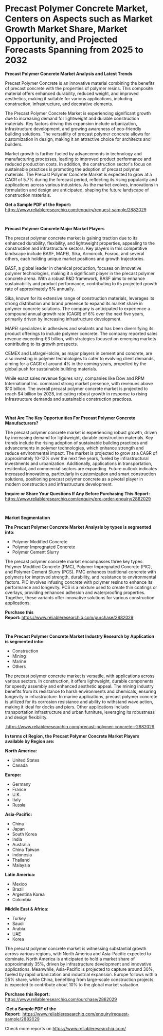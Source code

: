 <p><h1>Precast Polymer Concrete Market, Centers on Aspects such as Market Growth Market Share, Market Opportunity, and Projected Forecasts Spanning from 2025 to 2032</h1></p><p><strong>Precast Polymer Concrete Market Analysis and Latest Trends</strong></p>
<p><p>Precast Polymer Concrete is an innovative material combining the benefits of precast concrete with the properties of polymer resins. This composite material offers enhanced durability, reduced weight, and improved aesthetics, making it suitable for various applications, including construction, infrastructure, and decorative elements.</p><p>The Precast Polymer Concrete Market is experiencing significant growth due to increasing demand for lightweight and durable construction materials. Key factors driving this expansion include urbanization, infrastructure development, and growing awareness of eco-friendly building solutions. The versatility of precast polymer concrete allows for customization in design, making it an attractive choice for architects and builders.</p><p>Market growth is further fueled by advancements in technology and manufacturing processes, leading to improved product performance and reduced production costs. In addition, the construction sector's focus on sustainable practices is promoting the adoption of precast polymer materials. The Precast Polymer Concrete Market is expected to grow at a CAGR of 5.7% during the forecast period, reflecting its rising popularity and applications across various industries. As the market evolves, innovations in formulation and design are anticipated, shaping the future landscape of construction materials.</p></p>
<p><strong>Get a Sample PDF of the Report:&nbsp;</strong> <a href="https://www.reliableresearchiq.com/enquiry/request-sample/2882029?utm_campaign=3174&utm_medium=2&utm_source=Github&utm_content=ia&utm_term=12032025&utm_id=precast-polymer-concrete">https://www.reliableresearchiq.com/enquiry/request-sample/2882029</a></p>
<p>&nbsp;</p>
<p><strong>Precast Polymer Concrete Major Market Players</strong></p>
<p><p>The precast polymer concrete market is gaining traction due to its enhanced durability, flexibility, and lightweight properties, appealing to the construction and infrastructure sectors. Key players in this competitive landscape include BASF, MAPEI, Sika, Armorock, Fosroc, and several others, each holding unique market positions and growth trajectories.</p><p>BASF, a global leader in chemical production, focuses on innovative polymer technologies, making it a significant player in the precast polymer concrete arena. With a robust R&D framework, BASF aims to enhance sustainability and product performance, contributing to its projected growth rate of approximately 5% annually.</p><p>Sika, known for its extensive range of construction materials, leverages its strong distribution and brand presence to expand its market share in polymer concrete solutions. The company is anticipated to experience a compound annual growth rate (CAGR) of 6% over the next five years, primarily driven by increasing infrastructure development.</p><p>MAPEI specializes in adhesives and sealants and has been diversifying its product offerings to include polymer concrete. The company reported sales revenue exceeding €3 billion, with strategies focused on emerging markets contributing to its growth prospects.</p><p>CEMEX and LafargeHolcim, as major players in cement and concrete, are also investing in polymer technologies to cater to evolving client demands, aiming for a CAGR of around 4% in the coming years, propelled by the global push for sustainable building materials.</p><p>While exact sales revenue figures vary, companies like Dow and RPM International Inc. command strong market presence, with revenues above $10 billion. The overall precast polymer concrete market is projected to reach $4 billion by 2028, indicating robust growth in response to rising infrastructure demands and sustainable construction practices.</p></p>
<p>&nbsp;</p>
<p><strong>What Are The Key Opportunities For Precast Polymer Concrete Manufacturers?</strong></p>
<p><p>The precast polymer concrete market is experiencing robust growth, driven by increasing demand for lightweight, durable construction materials. Key trends include the rising adoption of sustainable building practices and advancements in polymer technologies, which enhance strength and reduce environmental impact. The market is projected to grow at a CAGR of approximately 10-12% over the next five years, fueled by infrastructural investments and urbanization. Additionally, applications in transportation, residential, and commercial sectors are expanding. Future outlook indicates increased innovations, particularly in customization and smart construction solutions, positioning precast polymer concrete as a pivotal player in modern construction and infrastructure development.</p></p>
<p><strong>Inquire or Share Your Questions If Any Before Purchasing This Report:</strong> <a href="https://www.reliableresearchiq.com/enquiry/pre-order-enquiry/2882029?utm_campaign=3174&utm_medium=2&utm_source=Github&utm_content=ia&utm_term=12032025&utm_id=precast-polymer-concrete">https://www.reliableresearchiq.com/enquiry/pre-order-enquiry/2882029</a></p>
<p>&nbsp;</p>
<p><strong>Market Segmentation</strong></p>
<p><strong>The Precast Polymer Concrete Market Analysis by types is segmented into:</strong></p>
<p><ul><li>Polymer Modified Concrete</li><li>Polymer Impregnated Concrete</li><li>Polymer Cement Slurry</li></ul></p>
<p><p>The precast polymer concrete market encompasses three key types: Polymer Modified Concrete (PMC), Polymer Impregnated Concrete (PIC), and Polymer Cement Slurry (PCS). PMC enhances traditional concrete with polymers for improved strength, durability, and resistance to environmental factors. PIC involves infusing concrete with polymer resins to enhance its performance and longevity. PCS is a mixture used to create thin coatings or overlays, providing enhanced adhesion and waterproofing properties. Together, these variants offer innovative solutions for various construction applications.</p></p>
<p><strong>Purchase this Report:&nbsp;</strong><a href="https://www.reliableresearchiq.com/purchase/2882029?utm_campaign=3174&utm_medium=2&utm_source=Github&utm_content=ia&utm_term=12032025&utm_id=precast-polymer-concrete">https://www.reliableresearchiq.com/purchase/2882029</a></p>
<p>&nbsp;</p>
<p><strong>The Precast Polymer Concrete Market Industry Research by Application is segmented into:</strong></p>
<p><ul><li>Construction</li><li>Mining</li><li>Marine</li><li>Others</li></ul></p>
<p><p>The precast polymer concrete market is versatile, with applications across various sectors. In construction, it offers lightweight, durable components for speedy assembly and enhanced aesthetic appeal. The mining industry benefits from its resistance to harsh environments and chemicals, ensuring longevity in infrastructure. In marine applications, precast polymer concrete is utilized for its corrosion resistance and ability to withstand wave action, making it ideal for docks and piers. Other applications include transportation infrastructure and urban furniture, leveraging its robustness and design flexibility.</p></p>
<p><a href="https://www.reliableresearchiq.com/precast-polymer-concrete-r2882029?utm_campaign=3174&utm_medium=2&utm_source=Github&utm_content=ia&utm_term=12032025&utm_id=precast-polymer-concrete">&nbsp;https://www.reliableresearchiq.com/precast-polymer-concrete-r2882029</a></p>
<p><strong>In terms of Region, the Precast Polymer Concrete Market Players available by Region are:</strong></p>
<p>
    <p> <strong> North America: </strong>
        <ul>
            <li>United States</li>
            <li>Canada</li>
        </ul>
        </p> 
    <p> <strong> Europe: </strong>
        <ul>
            <li>Germany</li>
            <li>France</li>
            <li>U.K.</li>
            <li>Italy</li>
            <li>Russia</li>
        </ul>
        </p> 
    <p> <strong> Asia-Pacific: </strong>
        <ul>
            <li>China</li>
            <li>Japan</li>
            <li>South Korea</li>
            <li>India</li>
            <li>Australia</li>
            <li>China Taiwan</li>
            <li>Indonesia</li>
            <li>Thailand</li>
            <li>Malaysia</li>
        </ul>
        </p> 
    <p> <strong> Latin America: </strong>
        <ul>
            <li>Mexico</li>
            <li>Brazil</li>
            <li>Argentina Korea</li>
            <li>Colombia</li>
        </ul>
        </p> 
    <p> <strong> Middle East & Africa: </strong>
        <ul>
            <li>Turkey</li>
            <li>Saudi</li>
            <li>Arabia</li>
            <li>UAE</li>
            <li>Korea</li>
        </ul>
    </p>
    </p>
<p><p>The precast polymer concrete market is witnessing substantial growth across various regions, with North America and Asia-Pacific expected to dominate. North America is anticipated to hold a market share of approximately 35%, driven by infrastructure development and innovative applications. Meanwhile, Asia-Pacific is projected to capture around 30%, fueled by rapid urbanization and industrial expansion. Europe follows with a 25% share, while China, benefiting from large-scale construction projects, is expected to contribute about 10% to the global market valuation.</p></p>
<p><strong>Purchase this Report: </strong><a href="https://www.reliableresearchiq.com/purchase/2882029?utm_campaign=3174&utm_medium=2&utm_source=Github&utm_content=ia&utm_term=12032025&utm_id=precast-polymer-concrete">https://www.reliableresearchiq.com/purchase/2882029</a></p>
<p>&nbsp;<strong>Get a Sample PDF of the Report:&nbsp;&nbsp;</strong><a href="https://www.reliableresearchiq.com/enquiry/request-sample/2882029?utm_campaign=3174&utm_medium=2&utm_source=Github&utm_content=ia&utm_term=12032025&utm_id=precast-polymer-concrete">https://www.reliableresearchiq.com/enquiry/request-sample/2882029</a></p>
<p><strong></strong></p>
<p>Check more reports on <a href="https://www.reliableresearchiq.com/?utm_campaign=3174&utm_medium=2&utm_source=Github&utm_content=ia&utm_term=12032025&utm_id=precast-polymer-concrete">https://www.reliableresearchiq.com/</a></p>